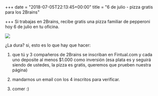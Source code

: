 +++
date = "2018-07-05T22:13:45+00:00"
title = "6 de julio - pizza gratis para los 2Brains"

+++
Si trabajas en 2Brains, recibe gratis una pizza familiar de pepperoni hoy 6 de julio en tu oficina. 

![](/uploads/pizza-1344720_640.jpg)

¿La dura? si, esto es lo que hay que hacer:

1) que tú y 3 compañeros de 2Brains se inscriban en Fintual.com y cada uno deposite al menos $1.000 como inversión (esa plata es y seguirá siendo de ustedes, la pizza es gratis, queremos que prueben nuestra página)

2) mandarnos un email con los 4 inscritos para verificar.

3) comer :)

<br>